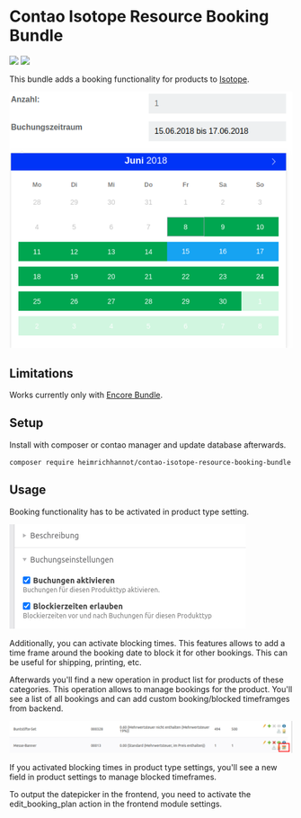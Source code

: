 # Contao Isotope Resource Booking Bundle

[![](https://img.shields.io/packagist/v/heimrichhannot/contao-isotope-resource-booking-bundle.svg)](https://packagist.org/packages/heimrichhannot/contao-isotope-resource-booking-bundle)
[![](https://img.shields.io/packagist/dt/heimrichhannot/contao-isotope-resource-booking-bundle.svg)](https://packagist.org/packages/heimrichhannot/contao-isotope-resource-booking-bundle)

This bundle adds a booking functionality for products to [Isotope](https://isotopeecommerce.org).

![](docs/img/booking_frontend.png)

## Limitations

Works currently only with [Encore Bundle](https://github.com/heimrichhannot/contao-encore-bundle).

## Setup

Install with composer or contao manager and update database afterwards.

    composer require heimrichhannot/contao-isotope-resource-booking-bundle

## Usage

Booking functionality has to be activated in product type setting.

![backend_activate_booking.png](docs%2Fimg%2Fbackend_activate_booking.png)

Additionally, you can activate blocking times. This features allows to add a time frame around the booking date to block it for other bookings. This can be useful for shipping, printing, etc.

Afterwards you'll find a new operation in product list for products of these categories. This operation allows to manage bookings for the product. You'll see a list of all bookings and can add custom booking/blocked timeframges from backend.

![backend_operation.png](docs%2Fimg%2Fbackend_operation.png)

If you activated blocking times in product type settings, you'll see a new field in product settings to manage blocked timeframes.

To output the datepicker in the frontend, you need to activate the edit_booking_plan action in the frontend module settings.